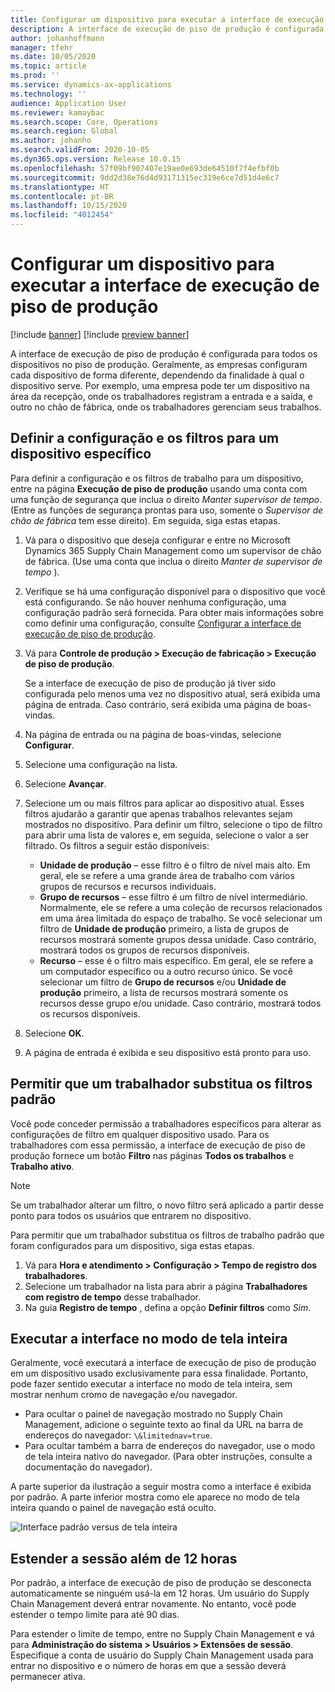```yaml
---
title: Configurar um dispositivo para executar a interface de execução de piso de produção
description: A interface de execução de piso de produção é configurada para todos os dispositivos no piso de produção. Geralmente, as empresas configuram cada dispositivo de forma diferente, dependendo da finalidade à qual o dispositivo serve. Por exemplo, uma empresa pode ter um dispositivo na área da recepção, onde os trabalhadores registram a entrada e a saída, e outro no chão de fábrica, onde os trabalhadores gerenciam seus trabalhos.
author: johanhoffmann
manager: tfehr
ms.date: 10/05/2020
ms.topic: article
ms.prod: ''
ms.service: dynamics-ax-applications
ms.technology: ''
audience: Application User
ms.reviewer: kamaybac
ms.search.scope: Core, Operations
ms.search.region: Global
ms.author: johanho
ms.search.validFrom: 2020-10-05
ms.dyn365.ops.version: Release 10.0.15
ms.openlocfilehash: 57f09bf907407e19ae0e693de64510f7f4efbf0b
ms.sourcegitcommit: 9dd2d38e76d4d93171315ec319e6ce7d51d4e6c7
ms.translationtype: HT
ms.contentlocale: pt-BR
ms.lasthandoff: 10/15/2020
ms.locfileid: "4012454"
---
```

# <a name="set-up-a-device-to-run-the-production-floor-execution-interface"></a>Configurar um dispositivo para executar a interface de execução de piso de produção

[!include [banner](../includes/banner.md)]
[!include [preview banner](../includes/preview-banner.md)]

A interface de execução de piso de produção é configurada para todos os dispositivos no piso de produção. Geralmente, as empresas configuram cada dispositivo de forma diferente, dependendo da finalidade à qual o dispositivo serve. Por exemplo, uma empresa pode ter um dispositivo na área da recepção, onde os trabalhadores registram a entrada e a saída, e outro no chão de fábrica, onde os trabalhadores gerenciam seus trabalhos.

## <a name="set-the-configuration-and-filters-for-a-specific-device"></a>Definir a configuração e os filtros para um dispositivo específico

Para definir a configuração e os filtros de trabalho para um dispositivo, entre na página **Execução de piso de produção** usando uma conta com uma função de segurança que inclua o direito *Manter supervisor de tempo*. (Entre as funções de segurança prontas para uso, somente o *Supervisor de chão de fábrica* tem esse direito). Em seguida, siga estas etapas.

1. Vá para o dispositivo que deseja configurar e entre no Microsoft Dynamics 365 Supply Chain Management como um supervisor de chão de fábrica. (Use uma conta que inclua o direito *Manter de supervisor de tempo* ).
1. Verifique se há uma configuração disponível para o dispositivo que você está configurando. Se não houver nenhuma configuração, uma configuração padrão será fornecida. Para obter mais informações sobre como definir uma configuração, consulte [Configurar a interface de execução de piso de produção](production-floor-execution-configure.md).
1. Vá para **Controle de produção \> Execução de fabricação \> Execução de piso de produção**.

    Se a interface de execução de piso de produção já tiver sido configurada pelo menos uma vez no dispositivo atual, será exibida uma página de entrada. Caso contrário, será exibida uma página de boas-vindas.

1. Na página de entrada ou na página de boas-vindas, selecione **Configurar**.
1. Selecione uma configuração na lista.
1. Selecione **Avançar**.
1. Selecione um ou mais filtros para aplicar ao dispositivo atual. Esses filtros ajudarão a garantir que apenas trabalhos relevantes sejam mostrados no dispositivo. Para definir um filtro, selecione o tipo de filtro para abrir uma lista de valores e, em seguida, selecione o valor a ser filtrado. Os filtros a seguir estão disponíveis:

    - **Unidade de produção** – esse filtro é o filtro de nível mais alto. Em geral, ele se refere a uma grande área de trabalho com vários grupos de recursos e recursos individuais.
    - **Grupo de recursos** – esse filtro é um filtro de nível intermediário. Normalmente, ele se refere a uma coleção de recursos relacionados em uma área limitada do espaço de trabalho. Se você selecionar um filtro de **Unidade de produção** primeiro, a lista de grupos de recursos mostrará somente grupos dessa unidade. Caso contrário, mostrará todos os grupos de recursos disponíveis.
    - **Recurso** – esse é o filtro mais específico. Em geral, ele se refere a um computador específico ou a outro recurso único. Se você selecionar um filtro de **Grupo de recursos** e/ou **Unidade de produção** primeiro, a lista de recursos mostrará somente os recursos desse grupo e/ou unidade. Caso contrário, mostrará todos os recursos disponíveis.

1. Selecione **OK**.
1. A página de entrada é exibida e seu dispositivo está pronto para uso.

## <a name="allow-a-worker-to-override-the-default-filters"></a>Permitir que um trabalhador substitua os filtros padrão

Você pode conceder permissão a trabalhadores específicos para alterar as configurações de filtro em qualquer dispositivo usado. Para os trabalhadores com essa permissão, a interface de execução de piso de produção fornece um botão **Filtro** nas páginas **Todos os trabalhos** e **Trabalho ativo**.

> [!NOTE]
> Se um trabalhador alterar um filtro, o novo filtro será aplicado a partir desse ponto para todos os usuários que entrarem no dispositivo.

Para permitir que um trabalhador substitua os filtros de trabalho padrão que foram configurados para um dispositivo, siga estas etapas.

1. Vá para **Hora e atendimento \> Configuração \> Tempo de registro dos trabalhadores**.
1. Selecione um trabalhador na lista para abrir a página **Trabalhadores com registro de tempo** desse trabalhador.
1. Na guia **Registro de tempo** , defina a opção **Definir filtros** como *Sim*.

## <a name="run-the-interface-in-full-screen-mode"></a>Executar a interface no modo de tela inteira

Geralmente, você executará a interface de execução de piso de produção em um dispositivo usado exclusivamente para essa finalidade. Portanto, pode fazer sentido executar a interface no modo de tela inteira, sem mostrar nenhum cromo de navegação e/ou navegador.

- Para ocultar o painel de navegação mostrado no Supply Chain Management, adicione o seguinte texto ao final da URL na barra de endereços do navegador: `\&limitednav=true`.
- Para ocultar também a barra de endereços do navegador, use o modo de tela inteira nativo do navegador. (Para obter instruções, consulte a documentação do navegador).

A parte superior da ilustração a seguir mostra como a interface é exibida por padrão. A parte inferior mostra como ele aparece no modo de tela inteira quando o painel de navegação está oculto.

![Interface padrão versus de tela inteira](media/pfei-full-screen.png "Interface padrão versus de tela inteira")

## <a name="extend-the-session-past-12-hours"></a>Estender a sessão além de 12 horas

Por padrão, a interface de execução de piso de produção se desconecta automaticamente se ninguém usá-la em 12 horas. Um usuário do Supply Chain Management deverá entrar novamente. No entanto, você pode estender o tempo limite para até 90 dias.

Para estender o limite de tempo, entre no Supply Chain Management e vá para **Administração do sistema \> Usuários \> Extensões de sessão**. Especifique a conta de usuário do Supply Chain Management usada para entrar no dispositivo e o número de horas em que a sessão deverá permanecer ativa.
